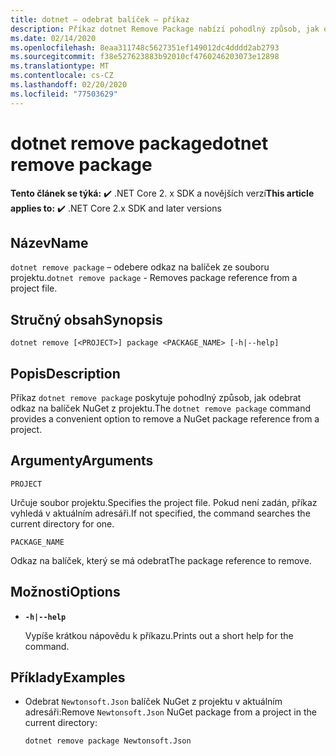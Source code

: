 ```yaml
---
title: dotnet – odebrat balíček – příkaz
description: Příkaz dotnet Remove Package nabízí pohodlný způsob, jak odebrat odkaz na balíček NuGet do projektu.
ms.date: 02/14/2020
ms.openlocfilehash: 8eaa311748c5627351ef149012dc4dddd2ab2793
ms.sourcegitcommit: f38e527623883b92010cf4760246203073e12898
ms.translationtype: MT
ms.contentlocale: cs-CZ
ms.lasthandoff: 02/20/2020
ms.locfileid: "77503629"
---
```

# <a name="dotnet-remove-package"></a><span data-ttu-id="53418-103">dotnet remove package</span><span class="sxs-lookup"><span data-stu-id="53418-103">dotnet remove package</span></span>

<span data-ttu-id="53418-104">**Tento článek se týká:** ✔️ .NET Core 2. x SDK a novějších verzí</span><span class="sxs-lookup"><span data-stu-id="53418-104">**This article applies to:** ✔️ .NET Core 2.x SDK and later versions</span></span>

## <a name="name"></a><span data-ttu-id="53418-105">Název</span><span class="sxs-lookup"><span data-stu-id="53418-105">Name</span></span>

<span data-ttu-id="53418-106">`dotnet remove package` – odebere odkaz na balíček ze souboru projektu.</span><span class="sxs-lookup"><span data-stu-id="53418-106">`dotnet remove package` - Removes package reference from a project file.</span></span>

## <a name="synopsis"></a><span data-ttu-id="53418-107">Stručný obsah</span><span class="sxs-lookup"><span data-stu-id="53418-107">Synopsis</span></span>

```dotnetcli
dotnet remove [<PROJECT>] package <PACKAGE_NAME> [-h|--help]
```

## <a name="description"></a><span data-ttu-id="53418-108">Popis</span><span class="sxs-lookup"><span data-stu-id="53418-108">Description</span></span>

<span data-ttu-id="53418-109">Příkaz `dotnet remove package` poskytuje pohodlný způsob, jak odebrat odkaz na balíček NuGet z projektu.</span><span class="sxs-lookup"><span data-stu-id="53418-109">The `dotnet remove package` command provides a convenient option to remove a NuGet package reference from a project.</span></span>

## <a name="arguments"></a><span data-ttu-id="53418-110">Argumenty</span><span class="sxs-lookup"><span data-stu-id="53418-110">Arguments</span></span>

`PROJECT`

<span data-ttu-id="53418-111">Určuje soubor projektu.</span><span class="sxs-lookup"><span data-stu-id="53418-111">Specifies the project file.</span></span> <span data-ttu-id="53418-112">Pokud není zadán, příkaz vyhledá v aktuálním adresáři.</span><span class="sxs-lookup"><span data-stu-id="53418-112">If not specified, the command searches the current directory for one.</span></span>

`PACKAGE_NAME`

<span data-ttu-id="53418-113">Odkaz na balíček, který se má odebrat</span><span class="sxs-lookup"><span data-stu-id="53418-113">The package reference to remove.</span></span>

## <a name="options"></a><span data-ttu-id="53418-114">Možnosti</span><span class="sxs-lookup"><span data-stu-id="53418-114">Options</span></span>

- **`-h|--help`**

  <span data-ttu-id="53418-115">Vypíše krátkou nápovědu k příkazu.</span><span class="sxs-lookup"><span data-stu-id="53418-115">Prints out a short help for the command.</span></span>

## <a name="examples"></a><span data-ttu-id="53418-116">Příklady</span><span class="sxs-lookup"><span data-stu-id="53418-116">Examples</span></span>

- <span data-ttu-id="53418-117">Odebrat `Newtonsoft.Json` balíček NuGet z projektu v aktuálním adresáři:</span><span class="sxs-lookup"><span data-stu-id="53418-117">Remove `Newtonsoft.Json` NuGet package from a project in the current directory:</span></span>

  ```dotnetcli
  dotnet remove package Newtonsoft.Json
  ```
